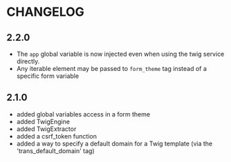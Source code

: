 CHANGELOG
=========

2.2.0
-----

 * The `app` global variable is now injected even when using the twig service directly.
 * Any iterable element may be passed to `form_theme` tag instead of a specific form variable

2.1.0
-----

 * added global variables access in a form theme
 * added TwigEngine
 * added TwigExtractor
 * added a csrf_token function
 * added a way to specify a default domain for a Twig template (via the
   'trans_default_domain' tag)
